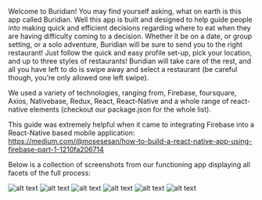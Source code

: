 Welcome to Buridian! You may find yourself asking, what on earth is this app called Buridian. Well this app is built and designed to help guide people into making quick and efficient decisions regarding where to eat when they are having difficulty coming to a decision. Whether it be on a date, or group setting, or a solo adventure, Buridian will be sure to send you to the right restaurant! Just follow the quick and easy profile set-up, pick your location, and up to three styles of restaurants! Buridian will take care of the rest, and all you have left to do is swipe away and select a restaurant (be careful though, you’re only allowed one left swipe).

We used a variety of technologies, ranging from, Firebase, foursquare, Axios, Nativebase, Redux, React, React-Native and a whole range of react-native elements (checkout our package.json for the whole list).

This guide was extremely helpful when it came to integrating Firebase into a React-Native based mobile application: https://medium.com/@mosesesan/how-to-build-a-react-native-app-using-firebase-part-1-1210fa206714

Below is a collection of screenshots from our functioning app displaying all facets of the full process:

![alt text](./readmeGif/gif1.gif "Landing Page")
![alt text](./readmeGif/gif2.gif "Demo of signup screen")
![alt text](./readmeGif/gif3.gif "Demo of login when account already exists")
![alt text](./readmeGif/gif4.gif "Demo of main search area")
![alt text](./readmeGif/gif5.gif "Demo of picking number of restaurants")
![alt text](./readmeGif/gif6.gif "Demo when thumbs up is pressed and redirect to foursquare website")